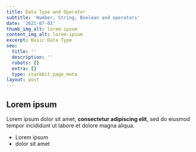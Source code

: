 ```yaml
---
title: Data Type and Operator
subtitle: 'Number, String, Boolean and operators'
date: '2021-07-03'
thumb_img_alt: lorem-ipsum
content_img_alt: lorem-ipsum
excerpt: Basic Data Type
seo:
  title: ''
  description: ''
  robots: []
  extra: []
  type: stackbit_page_meta
layout: post
---
```

## Lorem ipsum

Lorem ipsum dolor sit amet, **consectetur adipiscing elit**, sed do eiusmod tempor incididunt ut labore et dolore magna aliqua.

- Lorem ipsum
- dolor sit amet